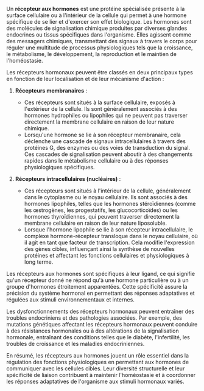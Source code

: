 Un **récepteur aux hormones** est une protéine spécialisée présente à la surface cellulaire ou à l'intérieur de la cellule qui permet à une hormone spécifique de se lier et d'exercer son effet biologique. Les hormones sont des molécules de signalisation chimique produites par diverses glandes endocrines ou tissus spécifiques dans l'organisme. Elles agissent comme des messagers chimiques, transmettant des signaux à travers le corps pour réguler une multitude de processus physiologiques tels que la croissance, le métabolisme, le développement, la reproduction et le maintien de l'homéostasie.

Les récepteurs hormonaux peuvent être classés en deux principaux types en fonction de leur localisation et de leur mécanisme d'action :

1. **Récepteurs membranaires** :
   - Ces récepteurs sont situés à la surface cellulaire, exposés à l'extérieur de la cellule. Ils sont généralement associés à des hormones hydrophiles ou lipophiles qui ne peuvent pas traverser directement la membrane cellulaire en raison de leur nature chimique.
   - Lorsqu'une hormone se lie à son récepteur membranaire, cela déclenche une cascade de signaux intracellulaires à travers des protéines G, des enzymes ou des voies de transduction du signal. Ces cascades de signalisation peuvent aboutir à des changements rapides dans le métabolisme cellulaire ou à des réponses physiologiques spécifiques.

2. **Récepteurs intracellulaires (nucléaires)** :
   - Ces récepteurs sont situés à l'intérieur de la cellule, généralement dans le cytoplasme ou le noyau cellulaire. Ils sont associés à des hormones lipophiles, telles que les hormones stéroïdiennes (comme les œstrogènes, les progestatifs, les glucocorticoïdes) ou les hormones thyroïdiennes, qui peuvent traverser directement la membrane cellulaire en raison de leur nature liposoluble.
   - Lorsque l'hormone lipophile se lie à son récepteur intracellulaire, le complexe hormone-récepteur transloque dans le noyau cellulaire, où il agit en tant que facteur de transcription. Cela modifie l'expression des gènes cibles, influençant ainsi la synthèse de nouvelles protéines et affectant les fonctions cellulaires et physiologiques à long terme.

Les récepteurs aux hormones sont spécifiques à leur ligand, ce qui signifie qu'un récepteur donné ne répond qu'à une hormone particulière ou à un groupe d'hormones étroitement apparentées. Cette spécificité assure la précision du système hormonal en permettant des réponses adaptatives et régulées aux stimuli environnementaux et internes.

Les dysfonctionnements des récepteurs hormonaux peuvent entraîner des troubles endocriniens et des pathologies associées. Par exemple, des mutations génétiques affectant les récepteurs hormonaux peuvent conduire à des résistances hormonales ou à des altérations de la signalisation hormonale, entraînant des conditions telles que le diabète, l'infertilité, les troubles de croissance et les maladies endocriniennes.

En résumé, les récepteurs aux hormones jouent un rôle essentiel dans la régulation des fonctions physiologiques en permettant aux hormones de communiquer avec les cellules cibles. Leur diversité structurelle et leur spécificité de liaison contribuent à maintenir l'homéostasie et à coordonner les réponses adaptatives de l'organisme aux stimuli hormonaux variés.